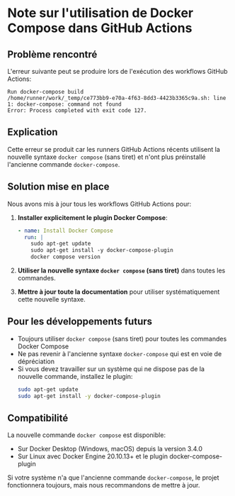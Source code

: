 # Note sur l'utilisation de Docker Compose dans GitHub Actions

## Problème rencontré

L'erreur suivante peut se produire lors de l'exécution des workflows GitHub Actions:

```
Run docker-compose build
/home/runner/work/_temp/ce773bb9-e70a-4f63-8dd3-4423b3365c9a.sh: line 1: docker-compose: command not found
Error: Process completed with exit code 127.
```

## Explication

Cette erreur se produit car les runners GitHub Actions récents utilisent la nouvelle syntaxe `docker compose` (sans tiret) et n'ont plus préinstallé l'ancienne commande `docker-compose`.

## Solution mise en place

Nous avons mis à jour tous les workflows GitHub Actions pour:

1. **Installer explicitement le plugin Docker Compose**:
   ```yaml
   - name: Install Docker Compose
     run: |
       sudo apt-get update
       sudo apt-get install -y docker-compose-plugin
       docker compose version
   ```

2. **Utiliser la nouvelle syntaxe `docker compose` (sans tiret)** dans toutes les commandes.

3. **Mettre à jour toute la documentation** pour utiliser systématiquement cette nouvelle syntaxe.

## Pour les développements futurs

- Toujours utiliser `docker compose` (sans tiret) pour toutes les commandes Docker Compose
- Ne pas revenir à l'ancienne syntaxe `docker-compose` qui est en voie de dépréciation
- Si vous devez travailler sur un système qui ne dispose pas de la nouvelle commande, installez le plugin:
  ```bash
  sudo apt-get update
  sudo apt-get install -y docker-compose-plugin
  ```

## Compatibilité

La nouvelle commande `docker compose` est disponible:
- Sur Docker Desktop (Windows, macOS) depuis la version 3.4.0
- Sur Linux avec Docker Engine 20.10.13+ et le plugin docker-compose-plugin

Si votre système n'a que l'ancienne commande `docker-compose`, le projet fonctionnera toujours, mais nous recommandons de mettre à jour.

